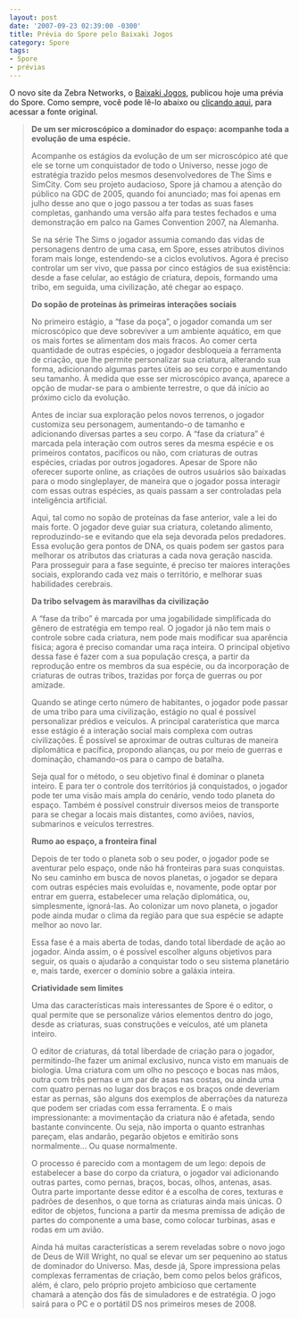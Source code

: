 ```yaml
---
layout: post
date: '2007-09-23 02:39:00 -0300'
title: Prévia do Spore pelo Baixaki Jogos
category: Spore
tags:
- Spore
- prévias
---
```

O novo site da Zebra Networks, o [Baixaki Jogos](http://www.baixakijogos.com.br),
publicou hoje uma prévia do Spore. Como sempre, você pode lê-lo abaixo ou
[clicando aqui](http://www.baixakijogos.com.br/pc/spore/previas/913), para
acessar a fonte original.

> **De um ser microscópico a dominador do espaço: acompanhe toda a evolução de uma espécie.**
>
> Acompanhe os estágios da evolução de um ser microscópico até que ele se torne um conquistador de todo o Universo, nesse jogo de estratégia trazido pelos mesmos desenvolvedores de The Sims e SimCity. Com seu projeto audacioso, Spore já chamou a atenção do público na GDC de 2005, quando foi anunciado; mas foi apenas em julho desse ano que o jogo passou a ter todas as suas fases completas, ganhando uma versão alfa para testes fechados e uma demonstração em palco na Games Convention 2007, na Alemanha.
>
> Se na série The Sims o jogador assumia comando das vidas de personagens dentro de uma casa, em Spore, esses atributos divinos foram mais longe, estendendo-se a ciclos evolutivos. Agora é preciso controlar um ser vivo, que passa por cinco estágios de sua existência: desde a fase celular, ao estágio de criatura, depois, formando uma tribo, em seguida, uma civilização, até chegar ao espaço.
>
> **Do sopão de proteínas às primeiras interações sociais**
>
> No primeiro estágio, a “fase da poça”, o jogador comanda um ser microscópico que deve sobreviver a um ambiente aquático, em que os mais fortes se alimentam dos mais fracos. Ao comer certa quantidade de outras espécies, o jogador desbloqueia a ferramenta de criação, que lhe permite personalizar sua criatura, alterando sua forma, adicionando algumas partes úteis ao seu corpo e aumentando seu tamanho. À medida que esse ser microscópico avança, aparece a opção de mudar-se para o ambiente terrestre, o que dá início ao próximo ciclo da evolução.
>
> Antes de inciar sua exploração pelos novos terrenos, o jogador customiza seu personagem, aumentando-o de tamanho e adicionando diversas partes a seu corpo. A “fase da criatura” é marcada pela interação com outros seres da mesma espécie e os primeiros contatos, pacíficos ou não, com criaturas de outras espécies, criadas por outros jogadores. Apesar de Spore não oferecer suporte online, as criações de outros usuários são baixadas para o modo singleplayer, de maneira que o jogador possa interagir com essas outras espécies, as quais passam a ser controladas pela inteligência artificial.
>
> Aqui, tal como no sopão de proteínas da fase anterior, vale a lei do mais forte. O jogador deve guiar sua criatura, coletando alimento, reproduzindo-se e evitando que ela seja devorada pelos predadores. Essa evolução gera pontos de DNA, os quais podem ser gastos para melhorar os atributos das criaturas a cada nova geração nascida. Para prosseguir para a fase seguinte, é preciso ter maiores interações sociais, explorando cada vez mais o território, e melhorar suas habilidades cerebrais.
>
> **Da tribo selvagem às maravilhas da civilização**
>
> A “fase da tribo” é marcada por uma jogabilidade simplificada do gênero de estratégia em tempo real. O jogador já não tem mais o controle sobre cada criatura, nem pode mais modificar sua aparência física; agora é preciso comandar uma raça inteira. O principal objetivo dessa fase é fazer com a sua população cresça, a partir da reprodução entre os membros da sua espécie, ou da incorporação de criaturas de outras tribos, trazidas por força de guerras ou por amizade.
>
> Quando se atinge certo número de habitantes, o jogador pode passar de uma tribo para uma civilização, estágio no qual é possível personalizar prédios e veículos. A principal caraterística que marca esse estágio é a interação social mais complexa com outras civilizações. É possível se aproximar de outras culturas de maneira diplomática e pacífica, propondo alianças, ou por meio de guerras e dominação, chamando-os para o campo de batalha.
>
> Seja qual for o método, o seu objetivo final é dominar o planeta inteiro. E para ter o controle dos territórios já conquistados, o jogador pode ter uma visão mais ampla do cenário, vendo todo planeta do espaço. Também é possível construir diversos meios de transporte para se chegar a locais mais distantes, como aviões, navios, submarinos e veículos terrestres.
>
> **Rumo ao espaço, a fronteira final**
>
> Depois de ter todo o planeta sob o seu poder, o jogador pode se aventurar pelo espaço, onde não há fronteiras para suas conquistas. No seu caminho em busca de novos planetas, o jogador se depara com outras espécies mais evoluídas e, novamente, pode optar por entrar em guerra, estabelecer uma relação diplomática, ou, simplesmente, ignorá-las. Ao colonizar um novo planeta, o jogador pode ainda mudar o clima da região para que sua espécie se adapte melhor ao novo lar.
>
> Essa fase é a mais aberta de todas, dando total liberdade de ação ao jogador. Ainda assim, o é possível escolher alguns objetivos para seguir, os quais o ajudarão a conquistar todo o seu sistema planetário e, mais tarde, exercer o domínio sobre a galáxia inteira.
>
> **Criatividade sem limites**
>
> Uma das características mais interessantes de Spore é o editor, o qual permite que se personalize vários elementos dentro do jogo, desde as criaturas, suas construções e veículos, até um planeta inteiro.
>
> O editor de criaturas, dá total liberdade de criação para o jogador, permitindo-lhe fazer um animal exclusivo, nunca visto em manuais de biologia. Uma criatura com um olho no pescoço e bocas nas mãos, outra com três pernas e um par de asas nas costas, ou ainda uma com quatro pernas no lugar dos braços e os braços onde deveriam estar as pernas, são alguns dos exemplos de aberrações da natureza que podem ser criadas com essa ferramenta. E o mais impressionante: a movimentação da criatura não é afetada, sendo bastante convincente. Ou seja, não importa o quanto estranhas pareçam, elas andarão, pegarão objetos e emitirão sons normalmente… Ou quase normalmente.
>
> O processo é parecido com a montagem de um lego: depois de estabelecer a base do corpo da criatura, o jogador vai adicionando outras partes, como pernas, braços, bocas, olhos, antenas, asas. Outra parte importante desse editor é a escolha de cores, texturas e padrões de desenhos, o que torna as criaturas ainda mais únicas. O editor de objetos, funciona a partir da mesma premissa de adição de partes do componente a uma base, como colocar turbinas, asas e rodas em um avião.
>
> Ainda há muitas características a serem reveladas sobre o novo jogo de Deus de Will Wright, no qual se elevar um ser pequenino ao status de dominador do Universo. Mas, desde já, Spore impressiona pelas complexas ferramentas de criação, bem como pelos belos gráficos, além, é claro, pelo próprio projeto ambicioso que certamente chamará a atenção dos fãs de simuladores e de estratégia. O jogo sairá para o PC e o portátil DS nos primeiros meses de 2008.